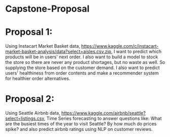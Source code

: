 # Capstone-Proposal

# Proposal 1: 
Using Instacart Market Basket data, https://www.kaggle.com/c/instacart-market-basket-analysis/data?select=aisles.csv.zip, I want to predict which products will be in users' next order. I also want to build a model to stock the store so there are never any product shortages, but no waste as well. So supplying the store based on the customer demand. I also want to predict users' healthiness from order contents and make a recommender system for healthier order alternatives.


# Proposal 2: 
Using Seattle Airbnb data, https://www.kaggle.com/airbnb/seattle?select=listings.csv, Time Series forecasting to answer questions like: What are the busiest times of the year to visit Seattle? By how much do prices spike? and also predict airbnb ratings using NLP on customer reviews.


